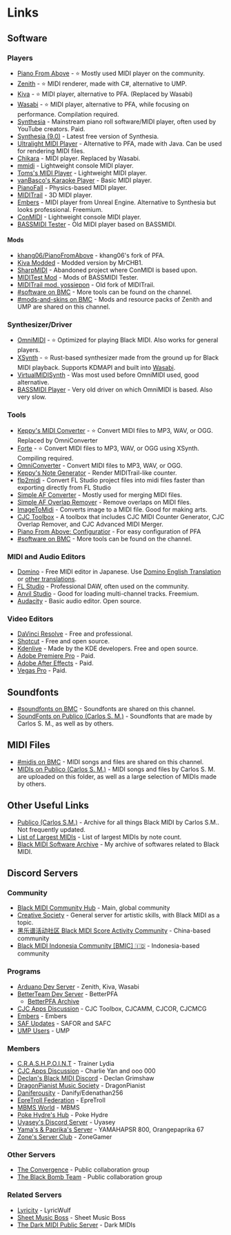 <h1>Links</h1>

## Software

### Players

- [Piano From Above](https://github.com/brian-pantano/PianoFromAbove) - ⭐ Mostly used MIDI player on the community.
- [Zenith](https://github.com/arduano/Zenith-MIDI/) - ⭐ MIDI renderer, made with C#, alternative to UMP.
- [Kiva](https://github.com/arduano/Kiva/) - ⭐ MIDI player, alternative to PFA. (Replaced by Wasabi)
- [Wasabi](https://github.com/arduano/wasabi) - ⭐ MIDI player, alternative to PFA, while focusing on performance. Compilation required.
- [Synthesia](https://www.synthesiagame.com/download) - Mainstream piano roll software/MIDI player, often used by YouTube creators. Paid.
- [Synthesia (9.0)](https://www.synthesiagame.com/downloadSynthesia?product=Synthesia&platform=win_sa&version=9) - Latest free version of Synthesia.
- [Ultralight MIDI Player](https://pipiraworld.web.fc2.com/ump/en.html) - Alternative to PFA, made with Java. Can be used for rendering MIDI files.
- [Chikara](https://github.com/Kaydax/Chikara) - MIDI player. Replaced by Wasabi.
- [mmidi](https://web.archive.org/web/20210303204501/http://sono.9net.org/prog/mmidi/data/) - Lightweight console MIDI player.
- [Toms's MIDI Player](http://www.grandgent.com/tom/projects/tmidi/) - Lightweight MIDI player.
- [vanBasco's Karaoke Player](http://www.vanbasco.com/karaokeplayer/) - Basic MIDI player.
- [PianoFall](https://bitbucket.org/steart/pianofall/wiki/Home) - Physics-based MIDI player.
- [MIDITrail](https://osdn.net/projects/miditrail/) - 3D MIDI player.
- [Embers](https://github.com/LyricWulf/Embers/releases/latest) - MIDI player from Unreal Engine. Alternative to Synthesia but looks professional. Freemium.
- [ConMIDI](https://github.com/EmK530/ConMIDI) - Lightweight console MIDI player.
- [BASSMIDI Tester](https://drive.google.com/drive/folders/1de5JiOQ3Dv96TVkpdVNNjUwP6eolo8cR) - Old MIDI player based on BASSMIDI.

#### Mods

- [khang06/PianoFromAbove](https://github.com/khang06/PianoFromAbove) - khang06's fork of PFA.
- [Kiva Modded](https://github.com/MrCHB1/Kiva-Modded) - Modded version by MrCHB1.
- [SharpMIDI](https://github.com/EmK530/SharpMIDI) - Abandoned project where ConMIDI is based upon.
- [MIDITest Mod](https://drive.google.com/drive/folders/0B-jbdgbiY_-YRkFFcmJyOERwYlU) - Mods of BASSMIDI Tester.
- [MIDITrail mod. yossiepon](https://drive.google.com/drive/folders/1nHu64ZLd26SffDnh2t4vLjV6qfQkYFqt) - Old fork of MIDITrail.
- [#software on BMC](https://discord.com/channels/139268201803546624/342003805270966284) - More tools can be found on the channel.
- [#mods-and-skins on BMC](https://discord.com/channels/139268201803546624/387414720837320706) - Mods and resource packs of Zenith and UMP are shared on this channel.

### Synthesizer/Driver

- [OmniMIDI](https://github.com/KeppySoftware/OmniMIDI/) - ⭐ Optimized for playing Black MIDI. Also works for general players.
- [XSynth](https://github.com/arduano/xsynth/) - ⭐ Rust-based synthesizer made from the ground up for Black MIDI playback. Supports KDMAPI and built into [Wasabi](https://github.com/arduano/wasabi).
- [VirtualMIDISynth](https://coolsoft.altervista.org/en/virtualmidisynth) - Was most used before OmniMIDI used, good alternative.
- [BASSMIDI Player](https://drive.google.com/drive/folders/1yzy9HowL8bao9w--u3VUGIcczF4nrCkI) - Very old driver on which OmniMIDI is based. Also very slow.

### Tools

- [Keppy's MIDI Converter](https://github.com/KeppySoftware/KMC) - ⭐ Convert MIDI files to MP3, WAV, or OGG. Replaced by OmniConverter
- [Forte](https://github.com/MyBlackMIDIScore/forte) - ⭐ Convert MIDI files to MP3, WAV, or OGG using XSynth. Compiling required.
- [OmniConverter](https://github.com/KaleidonKep99/OmniConverter) - Convert MIDI files to MP3, WAV, or OGG.
- [Keppy's Note Generator](https://github.com/KeppySoftware/KeppyCounterGenerator) - Render MIDITrail-like counter.
- [flp2midi](https://github.com/Kaydax/flp2midi) - Convert FL Studio project files into midi files faster than exporting directly from FL Studio
- [Simple AF Converter](https://github.com/DixelU/SAFC/releases) - Mostly used for merging MIDI files.
- [Simple AF Overlap Remover](https://github.com/DixelU/SAFOR/releases) - Remove overlaps on MIDI files.
- [ImageToMidi](https://cdn.discordapp.com/attachments/342003805270966284/591137488970448896/ImageToMidi.exe) - Converts image to a MIDI file. Good for making arts.
- [CJC Toolbox](https://github.com/Ace-tyl/CJC-Toolbox-Reborn) - A toolbox that includes CJC MIDI Counter Generator, CJC Overlap Remover, and CJC Advanced MIDI Merger.
- [Piano From Above: Configuratior](https://github.com/KaleidonKep99/PianoFromAboveConfigurator) - For easy configuration of PFA
- [#software on BMC](https://discord.com/channels/139268201803546624/342003805270966284) - More tools can be found on the channel.

### MIDI and Audio Editors

- [Domino](http://takabosoft.com/domino) - Free MIDI editor in Japanese. Use [Domino English Translation](https://github.com/Hans5958/Domino-English-Translation/) or [other translations](https://hans5958.me/Black-MIDI-Meta/domino-translations/).
- [FL Studio](https://www.image-line.com/flstudio/) - Professional DAW, often used on the community.
- [Anvil Studio](https://www.anvilstudio.com/) - Good for loading multi-channel tracks. Freemium.
- [Audacity](https://audacityteam.org) - Basic audio editor. Open source.

### Video Editors

- [DaVinci Resolve](https://www.blackmagicdesign.com/products/davinciresolve/) - Free and professional.
- [Shotcut](https://shotcut.org/) - Free and open source.
- [Kdenlive](https://kdenlive.org/en/) - Made by the KDE developers. Free and open source. 
- [Adobe Premiere Pro](https://www.adobe.com/products/premiere.html) - Paid.
- [Adobe After Effects](https://www.adobe.com/products/aftereffects.html) - Paid.
- [Vegas Pro](https://www.vegascreativesoftware.com/us/vegas-pro/) - Paid.

## Soundfonts

- [#soundfonts on BMC](https://discord.com/channels/139268201803546624/316196592334143489) - Soundfonts are shared on this channel.
- [SoundFonts on Publico (Carlos S. M.)](https://drive.google.com/drive/folders/0B-jbdgbiY_-YMGU1M2dqbkFmUHc?resourcekey=0-As6ta_G8XDiFJ-EgRA-PnQ) - Soundfonts that are made by Carlos S. M., as well as by others.

## MIDI Files

- [#midis on BMC](https://discord.com/channels/139268201803546624/253688726998351872) - MIDI songs and files are shared on this channel.
- [MIDIs on Publico (Carlos S. M.)](https://drive.google.com/drive/folders/0B-jbdgbiY_-YNUFHQjNoRVFnZGc?resourcekey=0-wIRtT-PN3EUY5sZo2UXD2w) - MIDI songs and files by Carlos S. M. are uploaded on this folder, as well as a large selection of MIDIs made by others.

## Other Useful Links

- [Publico (Carlos S.M.)](https://drive.google.com/drive/folders/0B-jbdgbiY_-YYm5WemFvTkM0Tnc) - Archive for all things Black MIDI by Carlos S.M.. Not frequently updated.
- [List of Largest MIDIs](https://docs.google.com/spreadsheets/d/1sldrGkhU41FakmdFfUL3Z1GMT2LOQzx81yy4D_ZLxKk/edit) - List of largest MIDIs by note count.
- [Black MIDI Software Archive](https://drive.google.com/drive/folders/1K3DytP7EXvFBuYV3CQQQ7BYRuY3iESaC) - My archive of softwares related to Black MIDI.

## Discord Servers

### Community

- [Black MIDI Community Hub](https://discord.gg/s42aft8) - Main, global community
- [Creative Society](https://discord.gg/2jb7hTymAH) - General server for artistic skills, with Black MIDI as a topic.
- [黑乐谱活动社区 Black MIDI Score Activity Community](https://discord.gg/m9q2QCAcdN) - China-based community
- [Black MIDI Indonesia Community [BMIC] 🇮🇩](https://discord.gg/3VXrmnQUTR) - Indonesia-based community

### Programs

- [Arduano Dev Server](https://discord.gg/8e5FXB) - Zenith, Kiva, Wasabi
- [BetterTeam Dev Server](https://discord.gg/wwSkpN5) - BetterPFA
	- [BetterPFA Archive](https://discord.gg/5sMugcQ)
- [CJC Apps Discussion](https://discord.gg/uxCqAEz) - CJC Toolbox, CJCAMM, CJCOR, CJCMCG
- [Embers](https://discord.gg/MaCxW5u) - Embers
- [SAF Updates](https://discord.gg/CsgEW4P) - SAFOR and SAFC
- [UMP Users](https://discord.gg/pxPRFU8) - UMP 

### Members

- [C.R.A.S.H.P.O.I.N.T](https://discord.gg/faSAaRN) - Trainer Lydia
- [CJC Apps Discussion](https://discord.gg/uxCqAEz) - Charlie Yan and ooo 000
- [Declan's Black MIDI Discord](https://discord.gg/JtMZnV4) - Declan Grimshaw
- [DragonPianist Music Society](https://discord.gg/ERdvaRz) - DragonPianist
- [Daniferousity](https://discord.gg/kTD8y6YDjJ) - Danify/Edenathan256
- [EpreTroll Federation](https://discord.gg/gVkfqxS) - EpreTroll
- [MBMS World](https://discord.gg/dNnejw9cNz) - MBMS 
- [Poke Hydre's Hub](https://discord.gg/r2xkfC8) - Poke Hydre 
- [Uyasey's Discord Server](https://discord.gg/cK5fcyd) - Uyasey 
- [Yama's & Paprika's Server](https://discord.gg/HCfSyNd) - YAMAHAPSR 800, Orangepaprika 67
- [Zone's Server Club](https://discord.gg/BCeBuFy) - ZoneGamer

### Other Servers

- [The Convergence](https://discord.gg/NkggT42) - Public collaboration group
- [The Black Bomb Team](https://discord.gg/Gjj679PqDz) - Public collaboration group

### Related Servers

- [Lyricity](https://discord.gg/dog) - LyricWulf
- [Sheet Music Boss](https://discord.gg/H4ErJyc) - Sheet Music Boss
- [The Dark MIDI Public Server](https://discord.gg/g8GjbNq) - Dark MIDIs
